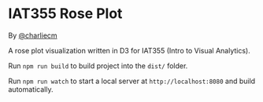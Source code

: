 # IAT355 Rose Plot

By [@charliecm](https://twitter.com/@charliecm)

A rose plot visualization written in D3 for IAT355 (Intro to Visual Analytics).

Run `npm run build` to build project into the `dist/` folder.

Run `npm run watch` to start a local server at `http://localhost:8080` and build automatically.
